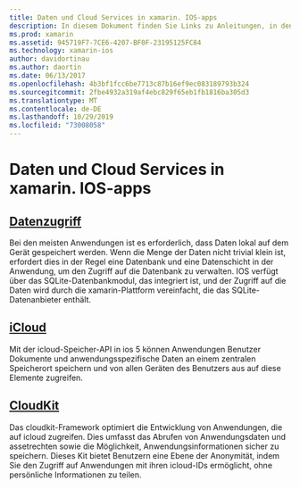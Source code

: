 ```yaml
---
title: Daten und Cloud Services in xamarin. IOS-apps
description: In diesem Dokument finden Sie Links zu Anleitungen, in denen beschrieben wird, wie Sie in einer xamarin. IOS-App mit lokalen Daten, icloud und cloudkit arbeiten.
ms.prod: xamarin
ms.assetid: 945719F7-7CE6-4207-BF0F-23195125FC84
ms.technology: xamarin-ios
author: davidortinau
ms.author: daortin
ms.date: 06/13/2017
ms.openlocfilehash: 4b3bf1fcc6be7713c87b16ef9ec083189793b324
ms.sourcegitcommit: 2fbe4932a319af4ebc829f65eb1fb1816ba305d3
ms.translationtype: MT
ms.contentlocale: de-DE
ms.lasthandoff: 10/29/2019
ms.locfileid: "73008058"
---
```

# <a name="data-and-cloud-services-in-xamarinios-apps"></a>Daten und Cloud Services in xamarin. IOS-apps

## <a name="data-accessiosdata-clouddataindexmd"></a>[Datenzugriff](~/ios/data-cloud/data/index.md)

Bei den meisten Anwendungen ist es erforderlich, dass Daten lokal auf dem Gerät gespeichert werden. Wenn die Menge der Daten nicht trivial klein ist, erfordert dies in der Regel eine Datenbank und eine Datenschicht in der Anwendung, um den Zugriff auf die Datenbank zu verwalten. IOS verfügt über das SQLite-Datenbankmodul, das integriert ist, und der Zugriff auf die Daten wird durch die xamarin-Plattform vereinfacht, die das SQLite-Datenanbieter enthält.

## <a name="icloudiosdata-cloudintroduction-to-icloudmd"></a>[iCloud](~/ios/data-cloud/introduction-to-icloud.md)

Mit der icloud-Speicher-API in ios 5 können Anwendungen Benutzer Dokumente und anwendungsspezifische Daten an einem zentralen Speicherort speichern und von allen Geräten des Benutzers aus auf diese Elemente zugreifen.

## <a name="cloudkitiosdata-cloudintro-to-cloudkitmd"></a>[CloudKit](~/ios/data-cloud/intro-to-cloudkit.md)

Das cloudkit-Framework optimiert die Entwicklung von Anwendungen, die auf icloud zugreifen. Dies umfasst das Abrufen von Anwendungsdaten und assetrechten sowie die Möglichkeit, Anwendungsinformationen sicher zu speichern. Dieses Kit bietet Benutzern eine Ebene der Anonymität, indem Sie den Zugriff auf Anwendungen mit ihren icloud-IDs ermöglicht, ohne persönliche Informationen zu teilen.
